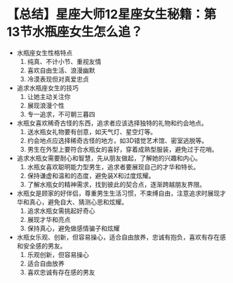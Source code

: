 # 【总结】星座大师12星座女生秘籍：第13节水瓶座女生怎么追？

-   水瓶座女生性格特点
    1.  纯真、不计小节、重视友情
    2.  喜欢自由生活、浪漫幽默
    3.  冷漠表现但对真爱忠贞
-   追求水瓶座女生的技巧
    1.  让她主动关注你
    2.  展现浪漫个性
    3.  专一追求，不可朝三暮四
-   水瓶女喜欢稀奇古怪的东西，追求者应该选择独特的礼物和约会地点。
    1.  送水瓶女礼物要有创意，如天气灯、星空灯等。
    2.  约会地点应选择稀奇古怪的地方，如3D错觉艺术馆、密室逃脱等。
    3.  男生在外型上要符合水瓶女的喜好，穿着成熟型服装，避免过于花哨。
-   追求水瓶女需要耐心和智慧，先从朋友做起，了解她的兴趣和内心。
    1.  水瓶女喜欢聪明能力型男生，追求者要展现自己的才华和特长。
    2.  保持谦虚和温和的态度，避免装X和过度炫耀。
    3.  了解水瓶女的精神需求，找到彼此的契合点，逐渐跨越朋友界限。
-   水瓶女是顾家的好伴侣，尊重男生生活习惯，不束缚自由，注意追求时展现才华和真心，避免自大、猜测心思和炫耀。
    1.  追求水瓶女需挑起好奇心
    2.  展现才华和亮点
    3.  保持真心，避免做感情骗子和炫耀
-   水瓶女乐观、创新，但容易操心，适合自由放养，忠诚有抱负，喜欢有存在感和安全感的男友。
    1.  乐观创新，但容易操心
    2.  适合自由放养
    3.  喜欢忠诚有存在感的男友